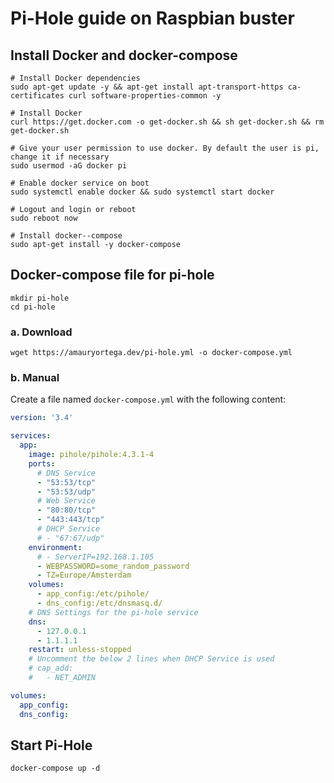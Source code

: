 # Pi-Hole guide on Raspbian buster

## Install Docker and docker-compose

```shell
# Install Docker dependencies
sudo apt-get update -y && apt-get install apt-transport-https ca-certificates curl software-properties-common -y

# Install Docker
curl https://get.docker.com -o get-docker.sh && sh get-docker.sh && rm get-docker.sh

# Give your user permission to use docker. By default the user is pi, change it if necessary
sudo usermod -aG docker pi

# Enable docker service on boot
sudo systemctl enable docker && sudo systemctl start docker

# Logout and login or reboot
sudo reboot now

# Install docker--compose
sudo apt-get install -y docker-compose
```

## Docker-compose file for pi-hole

```shell
mkdir pi-hole
cd pi-hole
```

### a. Download

```shell
wget https://amauryortega.dev/pi-hole.yml -o docker-compose.yml
```

### b. Manual

Create a file named `docker-compose.yml` with the following content:

```yml
version: '3.4'

services:
  app:
    image: pihole/pihole:4.3.1-4
    ports:
      # DNS Service
      - "53:53/tcp"
      - "53:53/udp"
      # Web Service
      - "80:80/tcp"
      - "443:443/tcp"
      # DHCP Service
      # - "67:67/udp"
    environment:
      # - ServerIP=192.168.1.105
      - WEBPASSWORD=some_random_password
      - TZ=Europe/Amsterdam
    volumes:
      - app_config:/etc/pihole/
      - dns_config:/etc/dnsmasq.d/
    # DNS Settings for the pi-hole service
    dns:
      - 127.0.0.1
      - 1.1.1.1
    restart: unless-stopped
    # Uncomment the below 2 lines when DHCP Service is used
    # cap_add:
    #   - NET_ADMIN

volumes:
  app_config:
  dns_config:
```

## Start Pi-Hole

```shell
docker-compose up -d
```
